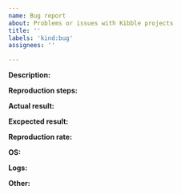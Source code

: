 ```yaml
---
name: Bug report
about: Problems or issues with Kibble projects
title: ''
labels: 'kind:bug'
assignees: ''

---
```


<!--
Hi! Thanks for submitting issue.
We are happy that you are using Kibble.
Please follow below steps when submitting the issue.

Delete comment block before submitting.

Thank you and have a nice day!
Kibble team
-->


**Description:**
<!--Please provide detailed description of the issue you want to submit.-->

**Reproduction steps:**
<!--Provide steps that allow us to reproduce the issue.-->
<!--
1.
2.
3.
-->
**Actual result:**
<!--Describe actual system behavior.-->

**Excpected result:**
<!--Information how it should work or how it should work in your opinion.-->

**Reproduction rate:**
<!--How many times issue occurred.-->

**OS:**
<!--Tell us what OS you are using.-->

**Logs:**
<!--Attach logs if you have.-->

**Other:**
<!--Provide, attach, describe any other information you think are helpful.-->
